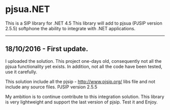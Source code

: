 # pjsua.NET
This is a SIP library for .NET 4.5
This library will add to pjsua (PJSIP version 2.5.5) softphone the ability to integrate with .NET applications.

----------------------------------------------------------------------------------------
18/10/2016 - First update.
----------------------------------------------------------------------------------------
I uploaded the solution.
This project one-days old, consequently not all the pjsua functionality yet exists.
In addition, not all the code have been tested, use it carefully.

This solution include all the pjsip - http://www.pjsip.org/ libs file and not include any source files.
PJSIP version 2.5.5

My ambition is to continue contribute to this integration solution.
This library is very lightweight and support the last version of pjsip.
Test it and Enjoy.
